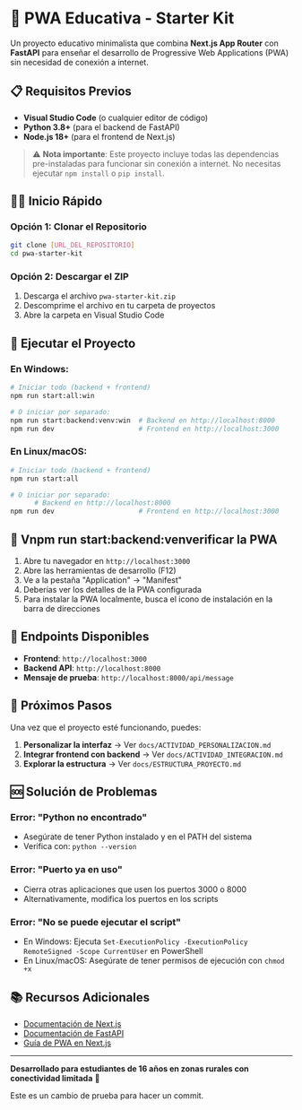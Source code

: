 # 🚀 PWA Educativa - Starter Kit

Un proyecto educativo minimalista que combina **Next.js App Router** con **FastAPI** para enseñar el desarrollo de Progressive Web Applications (PWA) sin necesidad de conexión a internet.

## 📋 Requisitos Previos

- **Visual Studio Code** (o cualquier editor de código)
- **Python 3.8+** (para el backend de FastAPI)
- **Node.js 18+** (para el frontend de Next.js)

> ⚠️ **Nota importante**: Este proyecto incluye todas las dependencias pre-instaladas para funcionar sin conexión a internet. No necesitas ejecutar `npm install` o `pip install`.

## 🏃‍♂️ Inicio Rápido

### Opción 1: Clonar el Repositorio
```bash
git clone [URL_DEL_REPOSITORIO]
cd pwa-starter-kit
```

### Opción 2: Descargar el ZIP
1. Descarga el archivo `pwa-starter-kit.zip`
2. Descomprime el archivo en tu carpeta de proyectos
3. Abre la carpeta en Visual Studio Code

## 🚀 Ejecutar el Proyecto

### En Windows:
```bash
# Iniciar todo (backend + frontend)
npm run start:all:win

# O iniciar por separado:
npm run start:backend:venv:win  # Backend en http://localhost:8000
npm run dev                     # Frontend en http://localhost:3000
```

### En Linux/macOS:
```bash
# Iniciar todo (backend + frontend)
npm run start:all

# O iniciar por separado:
      # Backend en http://localhost:8000
npm run dev                     # Frontend en http://localhost:3000
```

## 📱 Vnpm run start:backend:venverificar la PWA

1. Abre tu navegador en `http://localhost:3000`
2. Abre las herramientas de desarrollo (F12)
3. Ve a la pestaña "Application" → "Manifest"
4. Deberías ver los detalles de la PWA configurada
5. Para instalar la PWA localmente, busca el icono de instalación en la barra de direcciones

## 🔗 Endpoints Disponibles

- **Frontend**: `http://localhost:3000`
- **Backend API**: `http://localhost:8000`
- **Mensaje de prueba**: `http://localhost:8000/api/message`

## 🎯 Próximos Pasos

Una vez que el proyecto esté funcionando, puedes:

1. **Personalizar la interfaz** → Ver `docs/ACTIVIDAD_PERSONALIZACION.md`
2. **Integrar frontend con backend** → Ver `docs/ACTIVIDAD_INTEGRACION.md`
3. **Explorar la estructura** → Ver `docs/ESTRUCTURA_PROYECTO.md`

## 🆘 Solución de Problemas

### Error: "Python no encontrado"
- Asegúrate de tener Python instalado y en el PATH del sistema
- Verifica con: `python --version`

### Error: "Puerto ya en uso"
- Cierra otras aplicaciones que usen los puertos 3000 o 8000
- Alternativamente, modifica los puertos en los scripts

### Error: "No se puede ejecutar el script"
- En Windows: Ejecuta `Set-ExecutionPolicy -ExecutionPolicy RemoteSigned -Scope CurrentUser` en PowerShell
- En Linux/macOS: Asegúrate de tener permisos de ejecución con `chmod +x`

## 📚 Recursos Adicionales

- [Documentación de Next.js](https://nextjs.org/docs)
- [Documentación de FastAPI](https://fastapi.tiangolo.com/)
- [Guía de PWA en Next.js](https://nextjs.org/docs/app/building-your-application/deploying/static-exports)

---

**Desarrollado para estudiantes de 16 años en zonas rurales con conectividad limitada** 🌾

Este es un cambio de prueba para hacer un commit.
